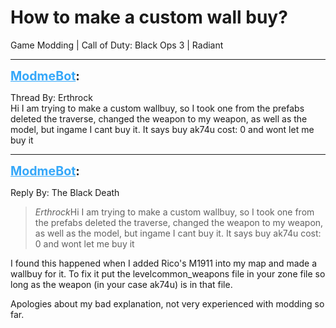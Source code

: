 # How to make a custom wall buy?
Game Modding | Call of Duty: Black Ops 3 | Radiant

---
<strong style="font-size: 1.4em;"><span style="text-decoration: underline;text-decoration-color: #34a7f9;"><span style="color:#34a7f9;">ModmeBot</span></span>:</strong>

<p>Thread By: Erthrock<br />Hi I am trying to make a custom wallbuy, so I took one from the prefabs deleted the traverse, changed the weapon to my weapon, as well as the model, but ingame I cant buy it. It says buy ak74u cost: 0 and wont let me buy it</p>

---
<strong style="font-size: 1.4em;"><span style="text-decoration: underline;text-decoration-color: #34a7f9;"><span style="color:#34a7f9;">ModmeBot</span></span>:</strong>

<p>Reply By: The Black Death<br /><blockquote><em>Erthrock</em>Hi I am trying to make a custom wallbuy, so I took one from the prefabs deleted the traverse, changed the weapon to my weapon, as well as the model, but ingame I cant buy it. It says buy ak74u cost: 0 and wont let me buy it</blockquote><p style="text-align:left;">I found this happened when I added Rico&#39;s M1911 into my map and made a wallbuy for it. To fix it put the levelcommon_weapons file in your zone file so long as the weapon (in your case ak74u) is in that file.</p><p style="text-align:left;"><p style="text-align:left;"></p>Apologies about my bad explanation, not very experienced with modding so far.</p></p>

